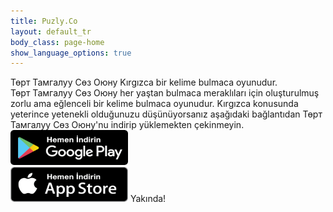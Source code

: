 ```yaml
---
title: Puzly.Co
layout: default_tr
body_class: page-home
show_language_options: true
---
```


<section class="section download-section">
	<div class="container">
		<div class="section-content">
			<div class="section-title">
				<span>Төрт Тамгалуу Сөз Оюну</span> Kırgızca bir kelime bulmaca oyunudur.
			</div>
			<div class="section-text">
				<span>Төрт Тамгалуу Сөз Оюну</span> her yaştan bulmaca meraklıları için oluşturulmuş zorlu ama eğlenceli bir kelime bulmaca oyunudur. Kırgızca konusunda yeterince yetenekli olduğunuzu düşünüyorsanız aşağıdaki bağlantıdan <span>Төрт Тамгалуу Сөз Оюну</span>'nu indirip yüklemekten çekinmeyin.
			</div>
			<div class="section-badge">
				<a href="https://play.google.com/store/apps/details?id=co.puzly.ttso" target="_blank"><img alt="Get it on Google Play" id="logo-img" width="188" height="56" src="/images/google-play-badge-tr.png" /></a>
				<div class="app-badge-container">
					<img alt="Get it on App Store" id="logo-img" width="188" height="56" src="/images/app-store-badge-tr.png" />
					<span>Yakında!</span>
				</div>
			</div>
		</div>
	</div>
</section>